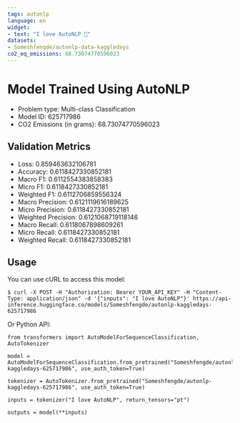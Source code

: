 ```yaml
---
tags: autonlp
language: en
widget:
- text: "I love AutoNLP 🤗"
datasets:
- Someshfengde/autonlp-data-kaggledays
co2_eq_emissions: 68.73074770596023
---
```


# Model Trained Using AutoNLP

- Problem type: Multi-class Classification
- Model ID: 625717986
- CO2 Emissions (in grams): 68.73074770596023

## Validation Metrics

- Loss: 0.859463632106781
- Accuracy: 0.6118427330852181
- Macro F1: 0.6112554383858383
- Micro F1: 0.6118427330852181
- Weighted F1: 0.6112706859556324
- Macro Precision: 0.6121119616189625
- Micro Precision: 0.6118427330852181
- Weighted Precision: 0.6121068719118146
- Macro Recall: 0.6118067898609261
- Micro Recall: 0.6118427330852181
- Weighted Recall: 0.6118427330852181


## Usage

You can use cURL to access this model:

```
$ curl -X POST -H "Authorization: Bearer YOUR_API_KEY" -H "Content-Type: application/json" -d '{"inputs": "I love AutoNLP"}' https://api-inference.huggingface.co/models/Someshfengde/autonlp-kaggledays-625717986
```

Or Python API:

```
from transformers import AutoModelForSequenceClassification, AutoTokenizer

model = AutoModelForSequenceClassification.from_pretrained("Someshfengde/autonlp-kaggledays-625717986", use_auth_token=True)

tokenizer = AutoTokenizer.from_pretrained("Someshfengde/autonlp-kaggledays-625717986", use_auth_token=True)

inputs = tokenizer("I love AutoNLP", return_tensors="pt")

outputs = model(**inputs)
```